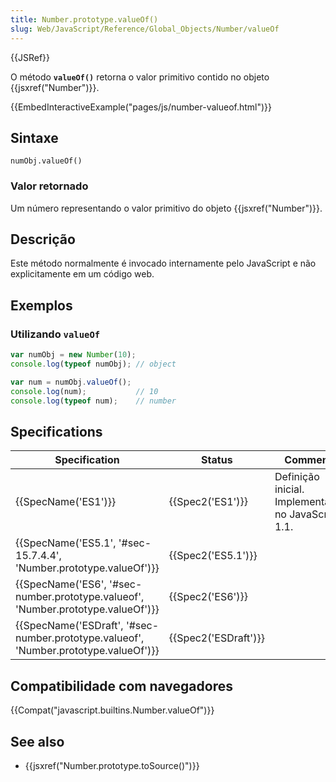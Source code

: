 ```yaml
---
title: Number.prototype.valueOf()
slug: Web/JavaScript/Reference/Global_Objects/Number/valueOf
---
```

{{JSRef}}

O método **`valueOf()`** retorna o valor primitivo contido no objeto {{jsxref("Number")}}.

{{EmbedInteractiveExample("pages/js/number-valueof.html")}}

## Sintaxe

```
numObj.valueOf()
```

### Valor retornado

Um número representando o valor primitivo do objeto {{jsxref("Number")}}.

## Descrição

Este método normalmente é invocado internamente pelo JavaScript e não explicitamente em um código web.

## Exemplos

### Utilizando `valueOf`

```js
var numObj = new Number(10);
console.log(typeof numObj); // object

var num = numObj.valueOf();
console.log(num);           // 10
console.log(typeof num);    // number
```

## Specifications

| Specification                                                                                                    | Status                       | Comment                                            |
| ---------------------------------------------------------------------------------------------------------------- | ---------------------------- | -------------------------------------------------- |
| {{SpecName('ES1')}}                                                                                         | {{Spec2('ES1')}}         | Definição inicial. Implementada no JavaScript 1.1. |
| {{SpecName('ES5.1', '#sec-15.7.4.4', 'Number.prototype.valueOf')}}                         | {{Spec2('ES5.1')}}     |                                                    |
| {{SpecName('ES6', '#sec-number.prototype.valueof', 'Number.prototype.valueOf')}}     | {{Spec2('ES6')}}         |                                                    |
| {{SpecName('ESDraft', '#sec-number.prototype.valueof', 'Number.prototype.valueOf')}} | {{Spec2('ESDraft')}} |                                                    |

## Compatibilidade com navegadores

{{Compat("javascript.builtins.Number.valueOf")}}

## See also

- {{jsxref("Number.prototype.toSource()")}}

